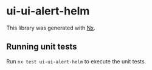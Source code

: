 # ui-ui-alert-helm

This library was generated with [Nx](https://nx.dev).


## Running unit tests

Run `nx test ui-ui-alert-helm` to execute the unit tests.

